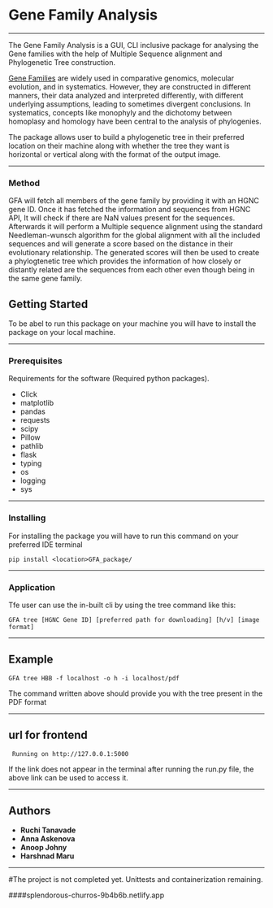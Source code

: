 # Gene Family Analysis
***
The Gene Family Analysis is a GUI, CLI inclusive package for analysing the Gene families with the help of Multiple Sequence alignment and Phylogenetic Tree construction. 

[Gene Families](https://www.ncbi.nlm.nih.gov/pmc/articles/PMC2683547/) are widely used in comparative genomics, molecular evolution, and in systematics. However, they are constructed in different manners, their data analyzed and interpreted differently, with different underlying assumptions, leading to sometimes divergent conclusions. In systematics, concepts like monophyly and the dichotomy between homoplasy and homology have been central to the analysis of phylogenies.

The package allows user to build a phylogenetic tree in their preferred location on their machine along with whether the tree they want is horizontal or vertical along with the format of the output image.
***
### Method

GFA will fetch all members of the gene family by providing it with an HGNC gene ID. Once it has fetched the information and sequences from HGNC API, It will check if there are NaN values present for the sequences. Afterwards it will perform a Multiple sequence alignment using the standard Needleman-wunsch algorithm for the global alignment with all the included sequences and will generate a score based on the distance in their evolutionary relationship. The generated scores will then be used to create a phylogtenetic tree which provides the information of how closely or distantly related are the sequences from each other even though being in the same gene family.

## Getting Started

To be abel to run this package on your machine you will have to install the package on your local machine.
***

### Prerequisites

Requirements for the software (Required python packages).
-  Click
-  matplotlib
-  pandas
-  requests
-  scipy
-  Pillow
-  pathlib
-  flask
-  typing
-  os
-  logging 
-  sys
***
### Installing

For installing the package you will have to run this command on your preferred IDE terminal

    pip install <location>GFA_package/
***
### Application

Tfe user can use the in-built cli by using the tree command like this:

    GFA tree [HGNC Gene ID] [preferred path for downloading] [h/v] [image format]
***
## Example

    GFA tree HBB -f localhost -o h -i localhost/pdf

The command written above should provide you with the tree present in the PDF format
***
## url for frontend

     Running on http://127.0.0.1:5000
If the link does not appear in the terminal after running the run.py file, the above link can be used to access it.
***

## Authors

  - **Ruchi Tanavade** 
  - **Anna Askenova** 
  - **Anoop Johny** 
  - **Harshnad Maru** 
***

#The project is not completed yet. Unittests and containerization remaining.

####splendorous-churros-9b4b6b.netlify.app
